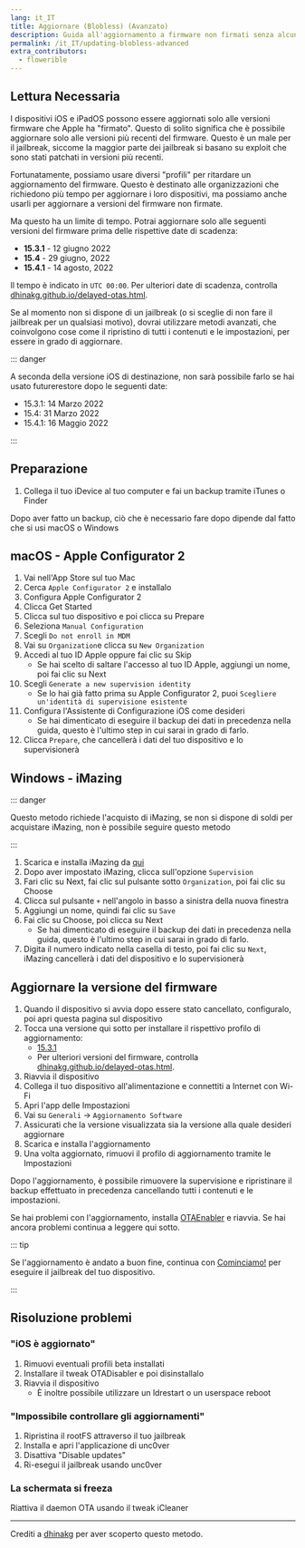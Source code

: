 ```yaml
---
lang: it_IT
title: Aggiornare (Blobless) (Avanzato)
description: Guida all'aggiornamento a firmware non firmati senza alcun blob.
permalink: /it_IT/updating-blobless-advanced
extra_contributors:
  - flowerible
---
```


## Lettura Necessaria

I dispositivi iOS e iPadOS possono essere aggiornati solo alle versioni firmware che Apple ha "firmato". Questo di solito significa che è possibile aggiornare solo alle versioni più recenti del firmware. Questo è un male per il jailbreak, siccome la maggior parte dei jailbreak si basano su exploit che sono stati patchati in versioni più recenti.

Fortunatamente, possiamo usare diversi "profili" per ritardare un aggiornamento del firmware. Questo è destinato alle organizzazioni che richiedono più tempo per aggiornare i loro dispositivi, ma possiamo anche usarli per aggiornare a versioni del firmware non firmate.

Ma questo ha un limite di tempo. Potrai aggiornare solo alle seguenti versioni del firmware prima delle rispettive date di scadenza:

- **15.3.1** - 12 giugno 2022
- **15.4** - 29 giugno, 2022
- **15.4.1** - 14 agosto, 2022

Il tempo è indicato in `UTC 00:00`. Per ulteriori date di scadenza, controlla [dhinakg.github.io/delayed-otas.html](https://dhinakg.github.io/delayed-otas.html).

Se al momento non si dispone di un jailbreak (o si sceglie di non fare il jailbreak per un qualsiasi motivo), dovrai utilizzare metodi avanzati, che coinvolgono cose come il ripristino di tutti i contenuti e le impostazioni, per essere in grado di aggiornare.

::: danger

A seconda della versione iOS di destinazione, non sarà possibile farlo se hai usato futurerestore dopo le seguenti date:

  - 15.3.1: 14 Marzo 2022
  - 15.4: 31 Marzo 2022
  - 15.4.1: 16 Maggio 2022

:::

## Preparazione

1. Collega il tuo iDevice al tuo computer e fai un backup tramite iTunes o Finder

Dopo aver fatto un backup, ciò che è necessario fare dopo dipende dal fatto che si usi macOS o Windows

## macOS - Apple Configurator 2

1. Vai nell'App Store sul tuo Mac
1. Cerca `Apple Configurator 2` e installalo
1. Configura Apple Configurator 2
1. Clicca Get Started
1. Clicca sul tuo dispositivo e poi clicca su Prepare
1. Seleziona `Manual Configuration`
1. Scegli `Do not enroll in MDM`
1. Vai su `Organization`e clicca su `New Organization`
1. Accedi al tuo ID Apple oppure fai clic su Skip
    - Se hai scelto di saltare l'accesso al tuo ID Apple, aggiungi un nome, poi fai clic su Next
1. Scegli `Generate a new supervision identity`
    - Se lo hai già fatto prima su Apple Configurator 2, puoi `Scegliere un'identità di supervisione esistente`
1. Configura l'Assistente di Configurazione iOS come desideri
    - Se hai dimenticato di eseguire il backup dei dati in precedenza nella guida, questo è l'ultimo step in cui sarai in grado di farlo.
1. Clicca `Prepare`, che cancellerà i dati del tuo dispositivo e lo supervisionerà

## Windows - iMazing

::: danger

Questo metodo richiede l'acquisto di iMazing, se non si dispone di soldi per acquistare iMazing, non è possibile seguire questo metodo

:::

1. Scarica e installa iMazing da [qui](https://imazing.com/download/windows)
1. Dopo aver impostato iMazing, clicca sull'opzione `Supervision`
1. Fari clic su Next, fai clic sul pulsante sotto `Organization`, poi fai clic su Choose
1. Clicca sul pulsante `+` nell'angolo in basso a sinistra della nuova finestra
1. Aggiungi un nome, quindi fai clic su `Save`
1. Fai clic su Choose, poi clicca su Next
    - Se hai dimenticato di eseguire il backup dei dati in precedenza nella guida, questo è l'ultimo step in cui sarai in grado di farlo.
1. Digita il numero indicato nella casella di testo, poi fai clic su `Next`, iMazing cancellerà i dati del dispositivo e lo supervisionerà

## Aggiornare la versione del firmware

1. Quando il dispositivo si avvia dopo essere stato cancellato, configuralo, poi apri questa pagina sul dispositivo
1. Tocca una versione qui sotto per installare il rispettivo profilo di aggiornamento:
    - [15.3.1](/assets/files/delay_15_3_1.mobileconfig)
    - Per ulteriori versioni del firmware, controlla [dhinakg.github.io/delayed-otas.html](https://dhinakg.github.io/delayed-otas.html).
1. Riavvia il dispositivo
1. Collega il tuo dispositivo all'alimentazione e connettiti a Internet con Wi-Fi
1. Apri l'app delle Impostazioni
1. Vai su `Generali` -> `Aggiornamento Software`
1. Assicurati che la versione visualizzata sia la versione alla quale desideri aggiornare
1. Scarica e installa l'aggiornamento
1. Una volta aggiornato, rimuovi il profilo di aggiornamento tramite le Impostazioni

Dopo l'aggiornamento, è possibile rimuovere la supervisione e ripristinare il backup effettuato in precedenza cancellando tutti i contenuti e le impostazioni.

Se hai problemi con l'aggiornamento, installa [OTAEnabler](https://repo.alexia.lol/) e riavvia. Se hai ancora problemi continua a leggere qui sotto.

::: tip

Se l'aggiornamento è andato a buon fine, continua con [Cominciamo!](/get-started) per eseguire il jailbreak del tuo dispositivo.

:::

## Risoluzione problemi

### "iOS è aggiornato"

1. Rimuovi eventuali profili beta installati
1. Installare il tweak OTADisabler e poi disinstallalo
1. Riavvia il dispositivo
    - È inoltre possibile utilizzare un ldrestart o un userspace reboot

### "Impossibile controllare gli aggiornamenti"

1. Ripristina il rootFS attraverso il tuo jailbreak
1. Installa e apri <router-link to="/it_IT/installing-unc0ver">l'applicazione</router-link> di unc0ver
1. Disattiva "Disable updates"
1. Ri-esegui il jailbreak usando unc0ver

### La schermata si freeza

Riattiva il daemon OTA usando il tweak iCleaner

---

Crediti a [dhinakg](https://github.com/dhinakg/) per aver scoperto questo metodo.
